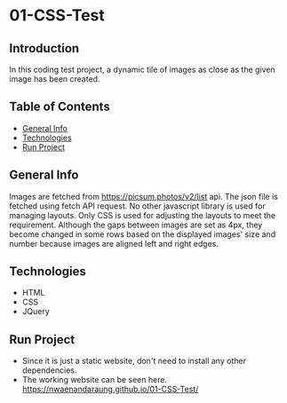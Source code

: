 # 01-CSS-Test

## Introduction
In this coding test project, a dynamic tile of images as close as the given image has been created.

## Table of Contents
* [General Info](#general-info)
* [Technologies](#technologies)
* [Run Project](#run-project)

## General Info
Images are fetched from https://picsum.photos/v2/list api. The json file is fetched using fetch API request. No other javascript library is used for managing layouts. Only CSS is used for adjusting the layouts to meet the requirement. Although the gaps between images are set as 4px, they become changed in some rows based on the displayed images' size and number because images are aligned left and right edges.

## Technologies
* HTML
* CSS
* JQuery

## Run Project
* Since it is just a static website, don't need to install any other dependencies.
* The working website can be seen here. https://nwaenandaraung.github.io/01-CSS-Test/
